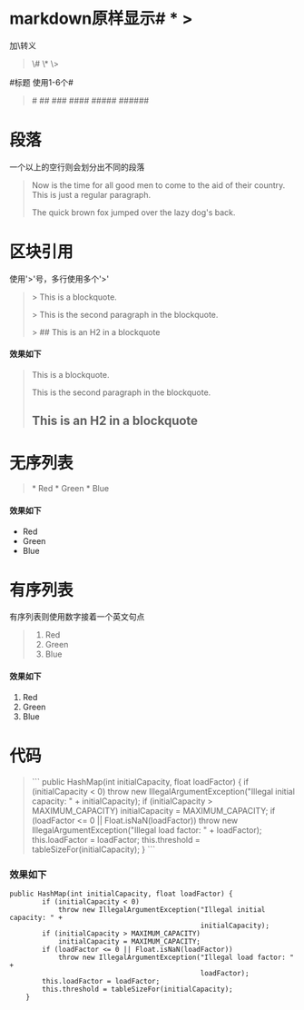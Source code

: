 # markdown原样显示# * >
加\转义
> \\# \\* \\>


#标题
使用1-6个#
>\#
>\##
>\###
>\####
>\#####
>\######



# 段落
一个以上的空行则会划分出不同的段落

>Now is the time for all good men to come to
>the aid of their country. This is just a
>regular paragraph.
>
>The quick brown fox jumped over the lazy
>dog's back.

# 区块引用
使用'>'号，多行使用多个'>'

> \> This is a blockquote.
> 
> \> This is the second paragraph in the blockquote.
>
> \> ## This is an H2 in a blockquote

#### 效果如下
> This is a blockquote.
> 
> This is the second paragraph in the blockquote.
>
> ## This is an H2 in a blockquote




# 无序列表
>\*   Red
>\*   Green
>\*   Blue

#### 效果如下
*   Red
*   Green
*   Blue


# 有序列表  
有序列表则使用数字接着一个英文句点
>1. Red
>2. Green
>3. Blue

#### 效果如下
1. Red
2. Green
3. Blue

# 代码
>\```
public HashMap(int initialCapacity, float loadFactor) {
        if (initialCapacity < 0)
            throw new IllegalArgumentException("Illegal initial capacity: " +
                                               initialCapacity);
        if (initialCapacity > MAXIMUM_CAPACITY)
            initialCapacity = MAXIMUM_CAPACITY;
        if (loadFactor <= 0 || Float.isNaN(loadFactor))
            throw new IllegalArgumentException("Illegal load factor: " +
                                               loadFactor);
        this.loadFactor = loadFactor;
        this.threshold = tableSizeFor(initialCapacity);
    }
\```

### 效果如下
```
public HashMap(int initialCapacity, float loadFactor) {
        if (initialCapacity < 0)
            throw new IllegalArgumentException("Illegal initial capacity: " +
                                               initialCapacity);
        if (initialCapacity > MAXIMUM_CAPACITY)
            initialCapacity = MAXIMUM_CAPACITY;
        if (loadFactor <= 0 || Float.isNaN(loadFactor))
            throw new IllegalArgumentException("Illegal load factor: " +
                                               loadFactor);
        this.loadFactor = loadFactor;
        this.threshold = tableSizeFor(initialCapacity);
    }
```






